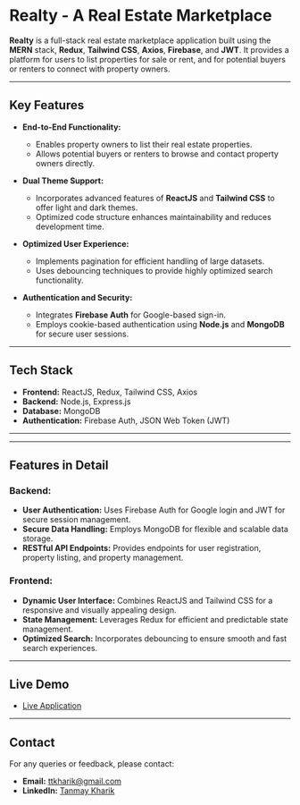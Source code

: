 # Realty - A Real Estate Marketplace

**Realty** is a full-stack real estate marketplace application built using the **MERN** stack, **Redux**, **Tailwind CSS**, **Axios**, **Firebase**, and **JWT**. It provides a platform for users to list properties for sale or rent, and for potential buyers or renters to connect with property owners.

---

## Key Features

- **End-to-End Functionality:**
  - Enables property owners to list their real estate properties.
  - Allows potential buyers or renters to browse and contact property owners directly.

- **Dual Theme Support:**
  - Incorporates advanced features of **ReactJS** and **Tailwind CSS** to offer light and dark themes.
  - Optimized code structure enhances maintainability and reduces development time.

- **Optimized User Experience:**
  - Implements pagination for efficient handling of large datasets.
  - Uses debouncing techniques to provide highly optimized search functionality.

- **Authentication and Security:**
  - Integrates **Firebase Auth** for Google-based sign-in.
  - Employs cookie-based authentication using **Node.js** and **MongoDB** for secure user sessions.

---

## Tech Stack

- **Frontend:** ReactJS, Redux, Tailwind CSS, Axios
- **Backend:** Node.js, Express.js
- **Database:** MongoDB
- **Authentication:** Firebase Auth, JSON Web Token (JWT)

---

---

## Features in Detail

### Backend:
- **User Authentication:** Uses Firebase Auth for Google login and JWT for secure session management.
- **Secure Data Handling:** Employs MongoDB for flexible and scalable data storage.
- **RESTful API Endpoints:** Provides endpoints for user registration, property listing, and property management.

### Frontend:
- **Dynamic User Interface:** Combines ReactJS and Tailwind CSS for a responsive and visually appealing design.
- **State Management:** Leverages Redux for efficient and predictable state management.
- **Optimized Search:** Incorporates debouncing to ensure smooth and fast search experiences.

---

## Live Demo
- [Live Application](https://therealty.netlify.app/)

---


## Contact
For any queries or feedback, please contact:
- **Email:** [ttkharik@gmail.com](mailto:ttkharik@gmail.com)
- **LinkedIn:** [Tanmay Kharik](https://www.linkedin.com/in/tanmaykharik/)

